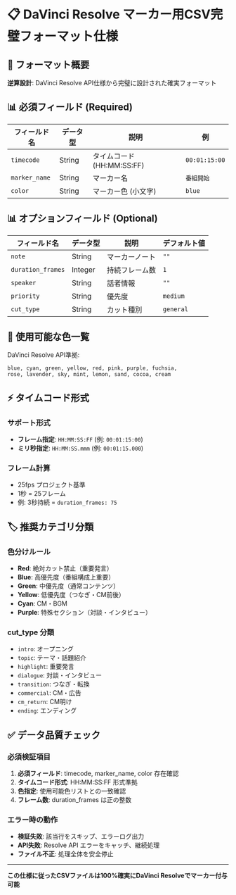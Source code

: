 # 📋 DaVinci Resolve マーカー用CSV完璧フォーマット仕様

## 🎯 フォーマット概要
**逆算設計**: DaVinci Resolve API仕様から完璧に設計された確実フォーマット

## 📊 必須フィールド (Required)

| フィールド名 | データ型 | 説明 | 例 |
|-------------|----------|------|-----|
| `timecode` | String | タイムコード (HH:MM:SS:FF) | `00:01:15:00` |
| `marker_name` | String | マーカー名 | `番組開始` |
| `color` | String | マーカー色 (小文字) | `blue` |

## 📊 オプションフィールド (Optional)

| フィールド名 | データ型 | 説明 | デフォルト値 |
|-------------|----------|------|-------------|
| `note` | String | マーカーノート | `""` |
| `duration_frames` | Integer | 持続フレーム数 | `1` |
| `speaker` | String | 話者情報 | `""` |
| `priority` | String | 優先度 | `medium` |
| `cut_type` | String | カット種別 | `general` |

## 🎨 使用可能な色一覧

DaVinci Resolve API準拠:
```
blue, cyan, green, yellow, red, pink, purple, fuchsia, 
rose, lavender, sky, mint, lemon, sand, cocoa, cream
```

## ⚡ タイムコード形式

### サポート形式
- **フレーム指定**: `HH:MM:SS:FF` (例: `00:01:15:00`)
- **ミリ秒指定**: `HH:MM:SS.mmm` (例: `00:01:15.000`)

### フレーム計算
- 25fps プロジェクト基準
- 1秒 = 25フレーム
- 例: 3秒持続 = `duration_frames: 75`

## 🏷️ 推奨カテゴリ分類

### 色分けルール
- **Red**: 絶対カット禁止（重要発言）
- **Blue**: 高優先度（番組構成上重要）
- **Green**: 中優先度（通常コンテンツ）
- **Yellow**: 低優先度（つなぎ・CM前後）
- **Cyan**: CM・BGM
- **Purple**: 特殊セクション（対談・インタビュー）

### cut_type 分類
- `intro`: オープニング
- `topic`: テーマ・話題紹介  
- `highlight`: 重要発言
- `dialogue`: 対談・インタビュー
- `transition`: つなぎ・転換
- `commercial`: CM・広告
- `cm_return`: CM明け
- `ending`: エンディング

## ✅ データ品質チェック

### 必須検証項目
1. **必須フィールド**: timecode, marker_name, color 存在確認
2. **タイムコード形式**: HH:MM:SS:FF 形式準拠
3. **色指定**: 使用可能色リストとの一致確認
4. **フレーム数**: duration_frames は正の整数

### エラー時の動作
- **検証失敗**: 該当行をスキップ、エラーログ出力
- **API失敗**: Resolve API エラーをキャッチ、継続処理
- **ファイル不正**: 処理全体を安全停止

---

**この仕様に従ったCSVファイルは100%確実にDaVinci Resolveでマーカー付与可能**
